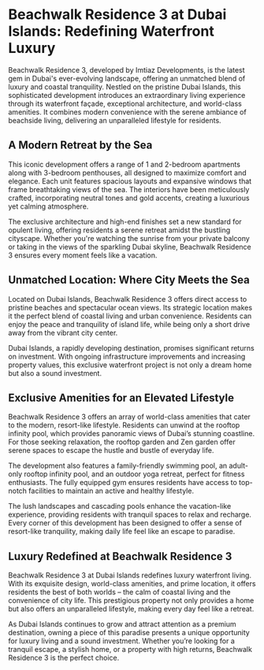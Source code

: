 <head>
  <meta charset="utf-8" />
  <meta name="viewport" content="width=device-width, initial-scale=1" />
</head>

<body>
<h1>Beachwalk Residence 3 at Dubai Islands: Redefining Waterfront Luxury</h1>
<p>Beachwalk Residence 3, developed by Imtiaz Developments, is the latest gem in Dubai's ever-evolving landscape, offering an unmatched blend of luxury and coastal tranquility. Nestled on the pristine Dubai Islands, this sophisticated development introduces an extraordinary living experience through its waterfront façade, exceptional architecture, and world-class amenities. It combines modern convenience with the serene ambiance of beachside living, delivering an unparalleled lifestyle for residents.</p>
<h2>A Modern Retreat by the Sea</h2>
<p>This iconic development offers a range of 1 and 2-bedroom apartments along with 3-bedroom penthouses, all designed to maximize comfort and elegance. Each unit features spacious layouts and expansive windows that frame breathtaking views of the sea. The interiors have been meticulously crafted, incorporating neutral tones and gold accents, creating a luxurious yet calming atmosphere.</p>
<p>The exclusive architecture and high-end finishes set a new standard for opulent living, offering residents a serene retreat amidst the bustling cityscape. Whether you're watching the sunrise from your private balcony or taking in the views of the sparkling Dubai skyline, Beachwalk Residence 3 ensures every moment feels like a vacation.</p>
<h2>Unmatched Location: Where City Meets the Sea</h2>
<p>Located on Dubai Islands, Beachwalk Residence 3 offers direct access to pristine beaches and spectacular ocean views. Its strategic location makes it the perfect blend of coastal living and urban convenience. Residents can enjoy the peace and tranquility of island life, while being only a short drive away from the vibrant city center.</p>
<p>Dubai Islands, a rapidly developing destination, promises significant returns on investment. With ongoing infrastructure improvements and increasing property values, this exclusive waterfront project is not only a dream home but also a sound investment.</p>
<h2>Exclusive Amenities for an Elevated Lifestyle</h2>
<p>Beachwalk Residence 3 offers an array of world-class amenities that cater to the modern, resort-like lifestyle. Residents can unwind at the rooftop infinity pool, which provides panoramic views of Dubai’s stunning coastline. For those seeking relaxation, the rooftop garden and Zen garden offer serene spaces to escape the hustle and bustle of everyday life.</p>
<p>The development also features a family-friendly swimming pool, an adult-only rooftop infinity pool, and an outdoor yoga retreat, perfect for fitness enthusiasts. The fully equipped gym ensures residents have access to top-notch facilities to maintain an active and healthy lifestyle.</p>
<p>The lush landscapes and cascading pools enhance the vacation-like experience, providing residents with tranquil spaces to relax and recharge. Every corner of this development has been designed to offer a sense of resort-like tranquility, making daily life feel like an escape to paradise.</p>
<h2>Luxury Redefined at Beachwalk Residence 3</h2>
<p>Beachwalk Residence 3 at Dubai Islands redefines luxury waterfront living. With its exquisite design, world-class amenities, and prime location, it offers residents the best of both worlds – the calm of coastal living and the convenience of city life. This prestigious property not only provides a home but also offers an unparalleled lifestyle, making every day feel like a retreat.</p>
<p>As Dubai Islands continues to grow and attract attention as a premium destination, owning a piece of this paradise presents a unique opportunity for luxury living and a sound investment. Whether you’re looking for a tranquil escape, a stylish home, or a property with high returns, Beachwalk Residence 3 is the perfect choice.</p>








</body>

</html>

